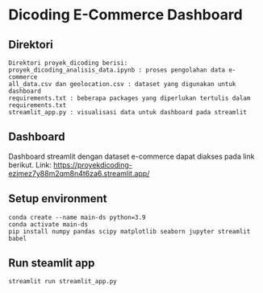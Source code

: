 # Dicoding E-Commerce Dashboard

## Direktori
```
Direktori proyek_dicoding berisi:
proyek_dicoding_analisis_data.ipynb : proses pengolahan data e-commerce
all_data.csv dan geolocation.csv : dataset yang digunakan untuk dashboard
requirements.txt : beberapa packages yang diperlukan tertulis dalam requirements.txt
streamlit_app.py : visualisasi data untuk dashboard pada streamlit
```

## Dashboard

Dashboard streamlit dengan dataset e-commerce dapat diakses pada link berikut.
Link: https://proyekdicoding-ezjmez7y88m2qm8n4t6za6.streamlit.app/


## Setup environment
```
conda create --name main-ds python=3.9
conda activate main-ds
pip install numpy pandas scipy matplotlib seaborn jupyter streamlit babel
```

## Run steamlit app
```
streamlit run streamlit_app.py
```
